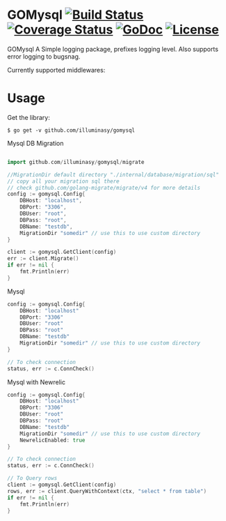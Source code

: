 # GOMysql [![Build Status](https://travis-ci.org/illuminasy/gomysql.svg?branch=master)](https://travis-ci.org/illuminasy/gomysql) [![Coverage Status](https://coveralls.io/repos/github/illuminasy/gomysql/badge.svg?branch=master)](https://coveralls.io/github/illuminasy/gomysql?branch=master) [![GoDoc](https://godoc.org/github.com/illuminasy/gomysql?status.svg)](https://godoc.org/github.com/illuminasy/gomysql) [![License](https://img.shields.io/badge/license-MIT-blue.svg)](https://github.com/illuminasy/gomysql/blob/master/LICENSE.md)

GOMysql
A Simple logging package, prefixes logging level.
Also supports error logging to bugsnag.

Currently supported middlewares:
 
# Usage

Get the library:

    $ go get -v github.com/illuminasy/gomysql

Mysql DB Migration
```go

import github.com/illuminasy/gomysql/migrate

//MigrationDir default directory "./internal/database/migration/sql"
// copy all your migration sql there
// check github.com/golang-migrate/migrate/v4 for more details
config := gomysql.Config{
	DBHost: "localhost",
	DBPort: "3306",
	DBUser: "root",
	DBPass: "root",
	DBName: "testdb",
	MigrationDir "somedir" // use this to use custom directory
}

client := gomysql.GetClient(config)
err := client.Migrate()
if err != nil {
	fmt.Println(err)
}

```

Mysql 
```go
config := gomysql.Config{
	DBHost: "localhost"
	DBPort: "3306"
	DBUser: "root"
	DBPass: "root"
	DBName: "testdb"
	MigrationDir "somedir" // use this to use custom directory
}

// To check connection
status, err := c.ConnCheck()

```

Mysql with Newrelic
```go
config := gomysql.Config{
	DBHost: "localhost"
	DBPort: "3306"
	DBUser: "root"
	DBPass: "root"
	DBName: "testdb"
	MigrationDir "somedir" // use this to use custom directory
	NewrelicEnabled: true
}

// To check connection
status, err := c.ConnCheck()

// To Query rows
client := gomysql.GetClient(config)
rows, err := client.QueryWithContext(ctx, "select * from table")
if err != nil {
	fmt.Println(err)
}

```